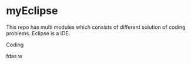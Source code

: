 # myEclipse
This repo has multi modules which consists of different solution of coding problems.
Eclipse is a IDE.

Coding

fdas
w
